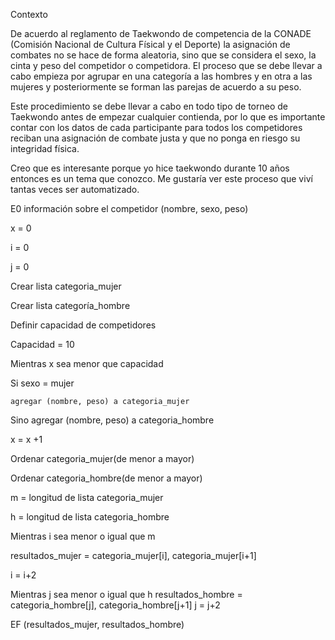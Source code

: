 Contexto

De acuerdo al reglamento de Taekwondo de competencia de la CONADE (Comisión Nacional de Cultura Físical y el Deporte) 
la asignación de combates no se hace de forma aleatoria, sino que se considera el sexo, la cinta y peso del competidor o competidora. 
El proceso que se debe llevar a cabo empieza por agrupar en una categoría a las hombres y en otra a las mujeres y posteriormente se 
forman las parejas de acuerdo a su peso.

Este procedimiento se debe llevar a cabo en todo tipo de torneo de Taekwondo antes de empezar cualquier contienda, 
por lo que es importante contar con los datos de cada participante para todos los competidores reciban una asignación de 
combate justa y que no ponga en riesgo su integridad física.

Creo que es interesante porque yo hice taekwondo durante 10 años entonces es un tema que conozco. Me gustaría ver este 
proceso que viví tantas veces ser automatizado.


E0 información sobre el competidor (nombre, sexo, peso)

x = 0

i = 0

j = 0

Crear lista categoria_mujer

Crear lista categoría_hombre

Definir capacidad de competidores

Capacidad = 10

Mientras x sea menor que capacidad
 
  Si sexo = mujer
  
    agregar (nombre, peso) a categoria_mujer
    
  Sino agregar (nombre, peso) a categoria_hombre

x = x +1

Ordenar categoria_mujer(de menor a mayor)

Ordenar categoria_hombre(de menor a mayor)

m = longitud de lista categoria_mujer

h = longitud de lista categoria_hombre

Mientras i sea menor o igual que m

resultados_mujer = categoria_mujer[i], categoria_mujer[i+1]

i = i+2

Mientras j sea menor o igual que h
resultados_hombre = categoria_hombre[j], categoria_hombre[j+1]
j = j+2

EF (resultados_mujer, resultados_hombre)
